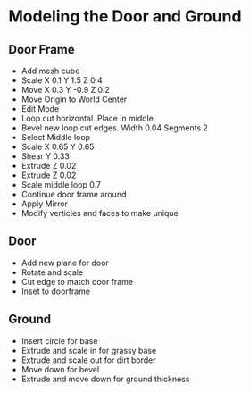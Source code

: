 # Modeling the Door and Ground
## Door Frame
- Add mesh cube
- Scale X 0.1 Y 1.5 Z 0.4
- Move X 0.3 Y -0.9 Z 0.2
- Move Origin to World Center
- Edit Mode
- Loop cut horizontal.  Place in middle.
- Bevel new loop cut edges. Width 0.04 Segments 2
- Select Middle loop
- Scale X 0.65 Y 0.65
- Shear Y 0.33
- Extrude Z 0.02
- Extrude Z 0.02
- Scale middle loop 0.7
- Continue door frame around
- Apply Mirror
- Modify verticies and faces to make unique
## Door
- Add new plane for door
- Rotate and scale
- Cut edge to match door frame
- Inset to doorframe
## Ground
- Insert circle for base
- Extrude and scale in for grassy base
- Extrude and scale out for dirt border
- Move down for bevel
- Extrude and move down for ground thickness